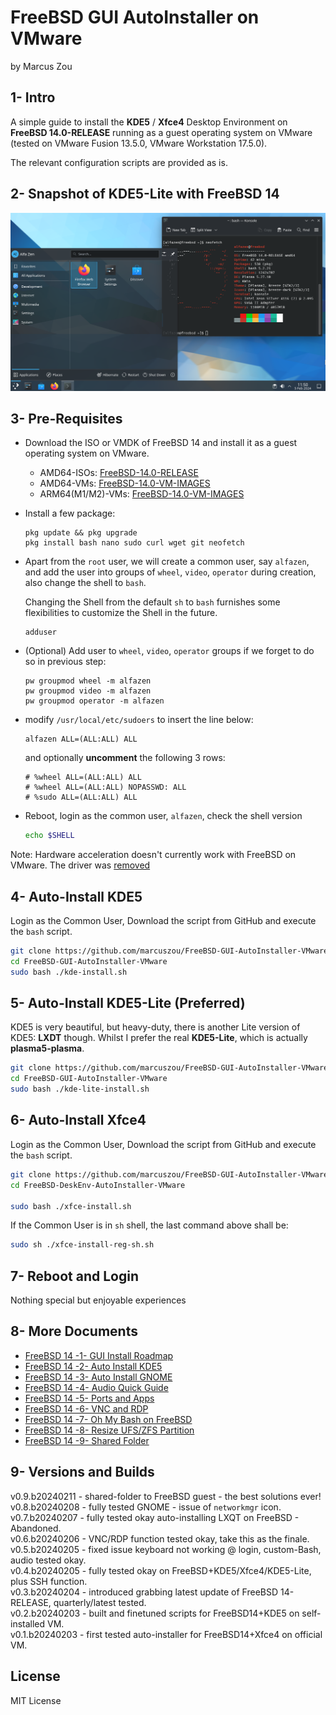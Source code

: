 # FreeBSD GUI AutoInstaller on VMware

by Marcus Zou



## 1- Intro

A simple guide to install the **KDE5** / **Xfce4** Desktop Environment on **FreeBSD 14.0-RELEASE** running as a guest operating system on VMware (tested on VMware Fusion 13.5.0, VMware Workstation 17.5.0). 

The relevant configuration scripts are provided as is.



## 2- Snapshot of KDE5-Lite with FreeBSD 14

![FreeBSD14-KDE5.png](resources/Freebsd14-KDE5.png)



## 3- Pre-Requisites

* Download the ISO or VMDK of FreeBSD 14 and install it as a guest operating system on VMware.

  * AMD64-ISOs: [FreeBSD-14.0-RELEASE](https://download.freebsd.org/releases/amd64/amd64/ISO-IMAGES/14.0/)
  * AMD64-VMs: [FreeBSD-14.0-VM-IMAGES](https://download.freebsd.org/releases/VM-IMAGES/14.0-RELEASE/amd64/Latest/)
  * ARM64(M1/M2)-VMs: [FreeBSD-14.0-VM-IMAGES](https://download.freebsd.org/releases/VM-IMAGES/14.0-RELEASE/aarch64/Latest/)

* Install a few package:

  ```
  pkg update && pkg upgrade
  pkg install bash nano sudo curl wget git neofetch  
  ```

* Apart from the `root` user, we will create a common user, say `alfazen`, and add the user into groups of `wheel`, `video`, `operator` during creation, also change the shell to `bash`. 

  Changing the Shell from the default `sh` to `bash` furnishes some flexibilities to customize the Shell in the future.

  ```
  adduser
  ```

* (Optional) Add user to `wheel`, `video`, `operator` groups if we forget to do so in previous step:

  ```
  pw groupmod wheel -m alfazen
  pw groupmod video -m alfazen
  pw groupmod operator -m alfazen
  ```

* modify `/usr/local/etc/sudoers`  to insert the line below:

  ```text
  alfazen ALL=(ALL:ALL) ALL
  ```

  and optionally **uncomment** the following 3 rows:

  ```
  # %wheel ALL=(ALL:ALL) ALL
  # %wheel ALL=(ALL:ALL) NOPASSWD: ALL
  # %sudo ALL=(ALL:ALL) ALL 
  ```

* Reboot, login as the common user, `alfazen`, check the shell version

  ```bash
  echo $SHELL
  ```

Note: Hardware acceleration doesn't currently work with FreeBSD on VMware. The driver was [removed](https://github.com/freebsd/drm-kmod/commit/ff9d303c7ea85cd8627d0a3dc0dbccceefd30687)



## 4- Auto-Install KDE5

Login as the Common User, Download the script from GitHub and execute the `bash` script.

```bash
git clone https://github.com/marcuszou/FreeBSD-GUI-AutoInstaller-VMware.git
cd FreeBSD-GUI-AutoInstaller-VMware
sudo bash ./kde-install.sh
```



## 5- Auto-Install KDE5-Lite (Preferred)

KDE5 is very beautiful, but heavy-duty, there is another Lite version of KDE5: **LXDT** though. Whilst I prefer the real **KDE5-Lite**, which is actually **plasma5-plasma**.

```bash
git clone https://github.com/marcuszou/FreeBSD-GUI-AutoInstaller-VMware.git
cd FreeBSD-GUI-AutoInstaller-VMware
sudo bash ./kde-lite-install.sh
```



## 6- Auto-Install Xfce4

Login as the Common User, Download the script from GitHub and execute the `bash` script.

```bash
git clone https://github.com/marcuszou/FreeBSD-GUI-AutoInstaller-VMware.git
cd FreeBSD-DeskEnv-AutoInstaller-VMware

sudo bash ./xfce-install.sh
```

If the Common User is in `sh` shell, the last command above shall be:

```sh
sudo sh ./xfce-install-reg-sh.sh
```



## 7- Reboot and Login

Nothing special but enjoyable experiences



## 8- More Documents

* [FreeBSD 14 -1- GUI Install Roadmap](docs/FreeBSD14-1-GUI-Install-Roadmap.md)
* [FreeBSD 14 -2- Auto Install KDE5](docs/FreeBSD14-2-Auto-Install-KDE5.md)
* [FreeBSD 14 -3- Auto Install GNOME](docs/FreeBSD14-3-Auto-Install-GNOME.md)
* [FreeBSD 14 -4- Audio Quick Guide](docs/FreeBSD14-4-Audio-Quick-Guide.md)
* [FreeBSD 14 -5- Ports and Apps](docs/FreeBSD14-5-Ports-and-Apps.md)
* [FreeBSD 14 -6- VNC and RDP](docs/FreeBSD14-6-VNC-and-RDP.md)
* [FreeBSD 14 -7- Oh My Bash on FreeBSD](docs/FreeBSD14-7-Oh-My-Bash-on-FreeBSD.md)
* [FreeBSD 14 -8- Resize UFS/ZFS Partition](docs/FreeBSD14-8-Resize-UFS-ZFS-Partition.md)
* [FreeBSD 14 -9- Shared Folder](docs/FreeBSD14-9-Shared-folder-from-Host-to-FreeBSD-Guest.md)



## 9- Versions and Builds

v0.9.b20240211 - shared-folder to FreeBSD guest - the best solutions ever!<br>
v0.8.b20240208 - fully tested GNOME - issue of `networkmgr` icon.<br>
v0.7.b20240207 - fully tested okay auto-installing LXQT on FreeBSD - Abandoned.<br>
v0.6.b20240206 - VNC/RDP function tested okay, take this as the finale.<br>
v0.5.b20240205 - fixed issue keyboard not working @ login, custom-Bash, audio tested okay.<br>
v0.4.b20240205 - fully tested okay on FreeBSD+KDE5/Xfce4/KDE5-Lite, plus SSH function.<br>
v0.3.b20240204 - introduced grabbing latest update of FreeBSD 14-RELEASE, quarterly/latest tested.<br>
v0.2.b20240203 - built and finetuned scripts for FreeBSD14+KDE5 on self-installed VM.<br>
v0.1.b20240203 - first tested auto-installer for FreeBSD14+Xfce4 on official VM.<br>


## License

MIT License
